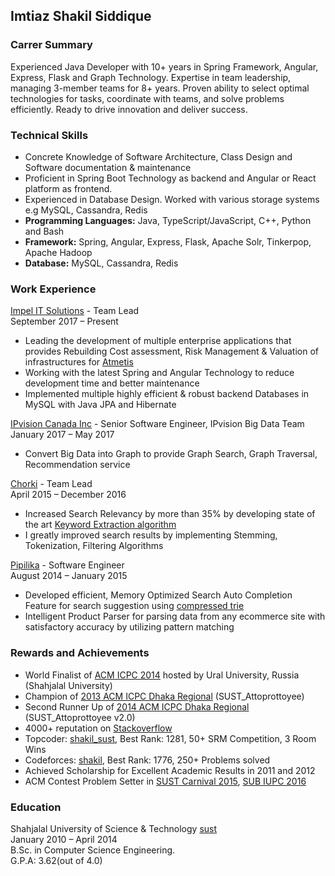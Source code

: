 ## Imtiaz Shakil Siddique

### Carrer Summary

Experienced Java Developer with 10+ years in Spring Framework, Angular, Express, Flask and Graph Technology. Expertise in team leadership, managing 3-member teams for 8+ years. Proven ability to select optimal technologies for tasks, coordinate with teams, and solve problems efficiently. Ready to drive innovation and deliver success.

### Technical Skills

- Concrete Knowledge of Software Architecture, Class Design and Software documentation & maintenance
- Proficient in Spring Boot Technology as backend and Angular or React platform as frontend.
- Experienced in Database Design. Worked with various storage systems e.g MySQL, Cassandra, Redis
- **Programming Languages:** Java, TypeScript/JavaScript, C++, Python and Bash
- **Framework:** Spring, Angular, Express, Flask, Apache Solr, Tinkerpop, Apache Hadoop
- **Database:** MySQL, Cassandra, Redis

### Work Experience
[Impel IT Solutions](http://www.impelitsolutions.com/) - Team Lead    
September 2017 – Present      
- Leading the development of multiple enterprise applications that provides Rebuilding Cost assessment, Risk Management & Valuation of infrastructures for [Atmetis](https://www.atmetis.nl)
- Working with the latest Spring and Angular Technology to reduce development time and better maintenance
- Implemented multiple highly efficient & robust backend Databases in MySQL with Java JPA and Hibernate 
 

[IPvision Canada Inc](http://www.ipvision.ca/) - Senior Software Engineer, IPvision Big Data Team    
January 2017 – May 2017     
- Convert Big Data into Graph to provide Graph Search, Graph Traversal, Recommendation service 


[Chorki](https://chorki.com/) - Team Lead                                                                                               
April 2015 – December 2016      
- Increased Search Relevancy by more than 35% by developing state of the art [Keyword Extraction algorithm](https://web.archive.org/web/20211202072050/https://www.aaai.org/Papers/FLAIRS/2003/Flairs03-076.pdf)
- I greatly improved search results by implementing Stemming, Tokenization, Filtering Algorithms


[Pipilika](http://www.pipilika.com/) - Software Engineer               
August 2014 – January 2015    
- Developed efficient, Memory Optimized Search Auto Completion Feature for search suggestion using [compressed trie](http://www.cs.emory.edu/~cheung/Courses/253/Syllabus/Text/trie02.html)
- Intelligent Product Parser for parsing data from any ecommerce site with satisfactory accuracy by utilizing pattern matching


### Rewards and Achievements    
- World Finalist of [ACM ICPC 2014](https://icpc.baylor.edu/community/results-2014) hosted by Ural University, Russia (Shahjalal University)
- Champion of [2013 ACM ICPC Dhaka Regional](https://icpc.baylor.edu/regionals/finder/dhaka-2013/standings) (SUST_Attoprottoyee)
- Second Runner Up of [2014 ACM ICPC Dhaka Regional](https://icpc.baylor.edu/regionals/finder/dhaka-2014/standings) (SUST_Attoprottoyee v2.0)
- 4000+ reputation on [Stackoverflow](https://stackoverflow.com/users/5501699/imtiaz-shakil-siddique)
- Topcoder: [shakil_sust](http://community.topcoder.com/tc?module=MemberProfile&cr=22903783&tab=alg), Best Rank: 1281, 50+ SRM Competition, 3 Room Wins
- Codeforces: [shakil](http://codeforces.com/profile/shakil), Best Rank: 1776, 250+ Problems solved
- Achieved Scholarship for Excellent Academic Results in 2011 and 2012
- ACM Contest Problem Setter in [SUST Carnival 2015](https://uva.onlinejudge.org/index.php?option=com_onlinejudge&Itemid=13&page=show_contest&contest=360), [SUB IUPC 2016](http://web.archive.org/web/20160531132147/https:/algo.codemarshal.org/contests/sub-iupc-2016)


### Education
Shahjalal University of Science & Technology [sust](https://www.sust.edu/institutes/iict)     
January 2010 – April 2014     
B.Sc. in Computer Science Engineering.    
G.P.A: 3.62(out of 4.0)
